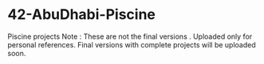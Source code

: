 # 42-AbuDhabi-Piscine
Piscine projects
Note : These are not the final versions . Uploaded only for personal references. Final versions with complete projects will be uploaded soon.

